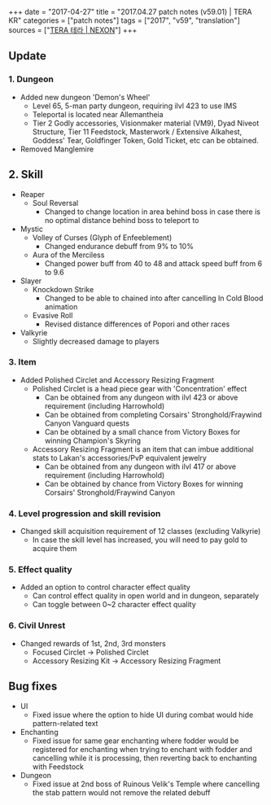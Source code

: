 +++
date = "2017-04-27"
title = "2017.04.27 patch notes (v59.01) | TERA KR"
categories = ["patch notes"]
tags = ["2017", "v59", "translation"]
sources = ["[TERA 테라 | NEXON](http://tera.nexon.com/news/update/view.aspx?n4articlesn=275)"]
+++

## Update

### **1.** Dungeon
- Added new dungeon 'Demon's Wheel'
  - Level 65, 5-man party dungeon, requiring ilvl 423 to use IMS
  - Teleportal is located near Allemantheia
  - Tier 2 Godly accessories, Visionmaker material (VM9), Dyad Niveot Structure, Tier 11 Feedstock, Masterwork / Extensive Alkahest, Goddess' Tear, Goldfinger Token, Gold Ticket, etc can be obtained.
- Removed Manglemire

## **2.** Skill
- Reaper
  - Soul Reversal
    - Changed to change location in area behind boss in case there is no optimal distance behind boss to teleport to
- Mystic
  - Volley of Curses (Glyph of Enfeeblement)
    - Changed endurance debuff from 9% to 10%
  - Aura of the Merciless
    - Changed power buff from 40 to 48 and attack speed buff from 6 to 9.6
- Slayer
  - Knockdown Strike
    - Changed to be able to chained into after cancelling In Cold Blood animation
  - Evasive Roll
    - Revised distance differences of Popori and other races
- Valkyrie
  - Slightly decreased damage to players

### **3.** Item
- Added Polished Circlet and Accessory Resizing Fragment
  - Polished Circlet is a head piece gear with 'Concentration' effect
    - Can be obtained from any dungeon with ilvl 423 or above requirement (including Harrowhold)
    - Can be obtained from completing Corsairs' Stronghold/Fraywind Canyon Vanguard quests
    - Can be obtained by a small chance from Victory Boxes for winning Champion's Skyring
  - Accessory Resizing Fragment is an item that can imbue additional stats to Lakan's accessories/PvP equivalent jewelry
    - Can be obtained from any dungeon with ilvl 417 or above requirement (including Harrowhold)
    - Can be obtained by chance from Victory Boxes for winning Corsairs' Stronghold/Fraywind Canyon

### **4.** Level progression and skill revision
- Changed skill acquisition requirement of 12 classes (excluding Valkyrie)
  - In case the skill level has increased, you will need to pay gold to acquire them

### **5.** Effect quality
- Added an option to control character effect quality
  - Can control effect quality in open world and in dungeon, separately
  - Can toggle between 0~2 character effect quality

### **6.** Civil Unrest
- Changed rewards of 1st, 2nd, 3rd monsters
  - Focused Circlet -> Polished Circlet
  - Accessory Resizing Kit -> Accessory Resizing Fragment

## Bug fixes

- UI
  - Fixed issue where the option to hide UI during combat would hide pattern-related text
- Enchanting
  - Fixed issue for same gear enchanting where fodder would be registered for enchanting when trying to enchant with fodder and cancelling while it is processing, then reverting back to enchanting with Feedstock
- Dungeon
  - Fixed issue at 2nd boss of Ruinous Velik's Temple where cancelling the stab pattern would not remove the related debuff
